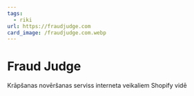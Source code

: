 ```yaml
---
tags:
  - riki
url: https://fraudjudge.com
card_image: /fraudjudge.com.webp
---
```


# Fraud Judge

Krāpšanas novēršanas serviss interneta veikaliem Shopify vidē
